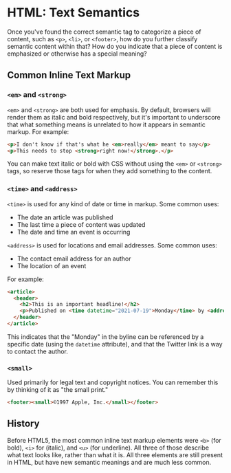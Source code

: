 # HTML: Text Semantics

Once you've found the correct semantic tag to categorize a piece of content, such as `<p>`, `<li>`, or `<footer>`, how do you further classify semantic content within that? How do you indicate that a piece of content is emphasized or otherwise has a special meaning?

## Common Inline Text Markup

### `<em>` and `<strong>`

`<em>` and `<strong>` are both used for emphasis. By default, browsers will render them as italic and bold respectively, but it's important to underscore that what something means is unrelated to how it appears in semantic markup. For example:

```html
<p>I don't know if that's what he <em>really</em> meant to say</p>
<p>This needs to stop <strong>right now!</strong>.</p>
```

You can make text italic or bold with CSS without using the `<em>` or `<strong>` tags, so reserve those tags for when they add something to the content.

### `<time>` and `<address>`

`<time>` is used for any kind of date or time in markup. Some common uses:

* The date an article was published
* The last time a piece of content was updated
* The date and time an event is occurring

`<address>` is used for locations and email addresses. Some common uses:

* The contact email address for an author
* The location of an event

For example:

```html
<article>
  <header>
    <h2>This is an important headline!</h2>
    <p>Published on <time datetime="2021-07-19">Monday</time> by <address><a href="https://twitter.com/user-name-here">@usernamehere</a></address></p>
  </header>
</article>
```

This indicates that the "Monday" in the byline can be referenced by a specific date (using the `datetime` attribute), and that the Twitter link is a way to contact the author.

### `<small>`

Used primarily for legal text and copyright notices. You can remember this by thinking of it as "the small print."

```html
<footer><small>©1997 Apple, Inc.</small></footer>
```

## History

Before HTML5, the most common inline text markup elements were `<b>` (for bold), `<i>` for (italic), and `<u>` (for underline). All three of those describe what text looks like, rather than what it is. All three elements are still present in HTML, but have new semantic meanings and are much less common.
